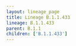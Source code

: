 ```yaml
---
layout: lineage_page
title: Lineage B.1.1.433
lineage: B.1.1.433
parent: B.1.1
children: ['B.1.1.433']
---
```

